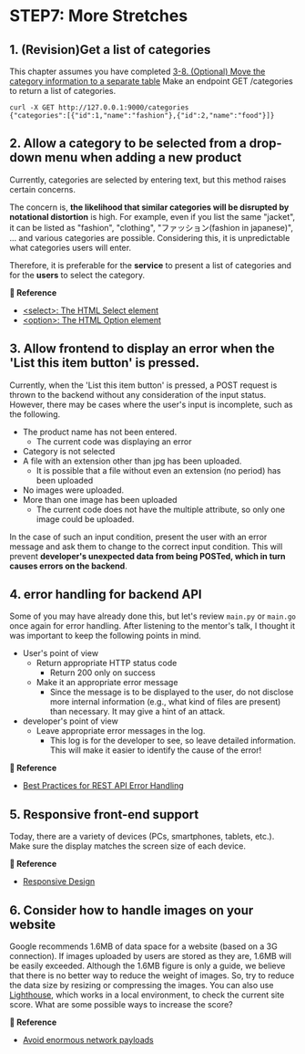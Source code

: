 # STEP7: More Stretches

## 1. (Revision)Get a list of categories
This chapter assumes you have completed [3-8. (Optional) Move the category information to a separate table](https://github.com/mercari-build/mercari-build-training-2022/blob/main/document/step3.en.md )
Make an endpoint GET /categories to return a list of categories.

```
curl -X GET http://127.0.0.1:9000/categories
{"categories":[{"id":1,"name":"fashion"},{"id":2,"name":"food"}]}
```
## 2. Allow a category to be selected from a drop-down menu when adding a new product
Currently, categories are selected by entering text, but this method raises certain concerns.

The concern is, **the likelihood that similar categories will be disrupted by notational distortion** is high. For example, even if you list the same "jacket", it can be listed as "fashion", "clothing", "ファッション(fashion in japanese)", ... and various
categories are possible. Considering this, it is unpredictable what categories users will enter.

Therefore, it is preferable for the **service** to present a list of categories and for the **users** to select the category.


**:book: Reference**
* [\<select>: The HTML Select element](https://developer.mozilla.org/en-US/docs/Web/HTML/Element/select)
* [\<option>: The HTML Option element](https://developer.mozilla.org/en-US/docs/Web/HTML/Element/option)

## 3. Allow frontend to display an error when the 'List this item button' is pressed.
Currently, when the 'List this item button' is pressed, a POST request is thrown to the backend without any consideration of the input status. However, there may be cases where the user's input is incomplete, such as the following.

- The product name has not been entered.
    - The current code was displaying an error
- Category is not selected
- A file with an extension other than jpg has been uploaded.
    - It is possible that a file without even an extension (no period) has been uploaded
- No images were uploaded.
- More than one image has been uploaded
    - The current code does not have the multiple attribute, so only one image could be uploaded.

In the case of such an input condition, present the user with an error message and ask them to change to the correct input condition.
This will prevent **developer's unexpected data from being POSTed, which in turn causes errors on the backend**.

## 4. error handling for backend API
Some of you may have already done this, but let's review `main.py` or `main.go` once again for error handling. After listening to the mentor's talk, I thought it was important to keep the following points in mind.

- User's point of view
    - Return appropriate HTTP status code
        - Return 200 only on success
    - Make it an appropriate error message
        - Since the message is to be displayed to the user, do not disclose more internal information (e.g., what kind of files are present) than necessary. It may give a hint of an attack.
- developer's point of view
    - Leave appropriate error messages in the log.
        - This log is for the developer to see, so leave detailed information. This will make it easier to identify the cause of the error!

**:book: Reference**
* [Best Practices for REST API Error Handling](https://www.baeldung.com/rest-api-error-handling-best-practices)

## 5. Responsive front-end support
Today, there are a variety of devices (PCs, smartphones, tablets, etc.). Make sure the display matches the screen size of each device.

**:book: Reference**
* [Responsive Design](https://developer.mozilla.org/en-US/docs/Learn/CSS/CSS_layout/Responsive_Design)
## 6. Consider how to handle images on your website
Google recommends 1.6MB of data space for a website (based on a 3G connection). If images uploaded by users are stored as they are, 1.6MB will be easily exceeded. Although the 1.6MB figure is only a guide, we believe that there is no better way to reduce the weight of images. So, try to reduce the data size by resizing or compressing the images.
You can also use [Lighthouse](https://www.npmjs.com/package/lighthouse), which works in a local environment, to check the current site score. What are some possible ways to increase the score?

**:book: Reference**
* [Avoid enormous network payloads](https://web.dev/total-byte-weight/)